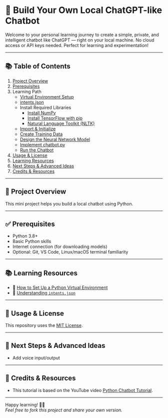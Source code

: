 # 🧠 Build Your Own Local ChatGPT-like Chatbot

Welcome to your personal learning journey to create a simple, private, and intelligent chatbot like ChatGPT — right on your local machine. No cloud access or API keys needed. Perfect for learning and experimentation!

---

## 📚 Table of Contents

1. [Project Overview](#-project-overview)  
2. [Prerequisites](#-prerequisites)  
3. Learning Path 
    - [Virtual Environment Setup](docs/setup_virtualenv.md)
    - [intents.json](docs/intents_json.md)
    - Install Required Libraries
      - [Install NumPy](docs/numpy.md)
      - [Install TensorFlow with pip](docs/tensorflow.md)
      - [Natural Language Toolkit (NLTK)](docs/nltk.md)
    - [Import & Initialize](#4-import--initialize)
    - [Create Training Data](#5-create-training-data)
    - [Design the Neural Network Model](#6-design-the-neural-network-model)
    - [Implement chatbot.py](#7-implement-chatbotpy)
    - [Run the Chatbot](#8-run-the-chatbot)
4. [Usage & License](#9-usage--license)
5. [Learning Resources](#learning-resources)
6. [Next Steps & Advanced Ideas](#next-steps--advanced-ideas)  
7. [Credits & Resources](#credits--resources)

---

## 🚀 Project Overview

This mini project helps you build a local chatbot using Python.

---

## ✅ Prerequisites

- Python 3.8+
- Basic Python skills
- Internet connection (for downloading models)
- Optional: Git, VS Code, Linux/macOS terminal familiarity

---

## 📚 Learning Resources

- 📄 [How to Set Up a Python Virtual Environment](docs/setup_virtualenv.md)
- 📄 [Understanding `intents.json`](docs/intents_json.md)

---

## 📜 Usage & License

This repository uses the [MIT License](/LICENSE.txt).

---

## 🔧 Next Steps & Advanced Ideas

- Add voice input/output

---

## 📘 Credits & Resources

- This tutorial is based on the YouTube video [Python Chatbot Tutorial](https://youtu.be/t933Gh5fNrc?si=K4yttgpyD5KwMnaR).

---

Happy learning! 💬✨  
*Feel free to fork this project and share your own version.*
